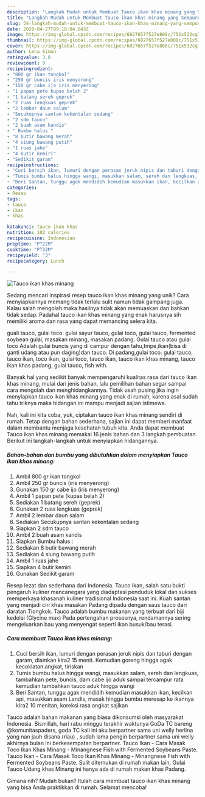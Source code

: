 ```yaml
---
description: "Langkah Mudah untuk Membuat Tauco ikan khas minang yang Sempurna"
title: "Langkah Mudah untuk Membuat Tauco ikan khas minang yang Sempurna"
slug: 34-langkah-mudah-untuk-membuat-tauco-ikan-khas-minang-yang-sempurna
date: 2020-04-27T09:18:04.043Z
image: https://img-global.cpcdn.com/recipes/6827657f527e808c/751x532cq70/tauco-ikan-khas-minang-foto-resep-utama.jpg
thumbnail: https://img-global.cpcdn.com/recipes/6827657f527e808c/751x532cq70/tauco-ikan-khas-minang-foto-resep-utama.jpg
cover: https://img-global.cpcdn.com/recipes/6827657f527e808c/751x532cq70/tauco-ikan-khas-minang-foto-resep-utama.jpg
author: Lena Simon
ratingvalue: 3.8
reviewcount: 9
recipeingredient:
- "800 gr ikan tongkol"
- "250 gr buncis iris menyerong"
- "150 gr cabe ijo iris menyerong"
- "1 papan pete kupas belah 2"
- "1 batang sereh geprek"
- "2 ruas lengkuas geprek"
- "2 lembar daun salam"
- "Secukupnya santan kekentalan sedang"
- "2 sdm tauco"
- "2 buah asam kandis"
- " Bumbu halus "
- "8 butir bawang merah"
- "4 siung bawang putih"
- "1 ruas jahe"
- "4 butir kemiri"
- "Sedikit garam"
recipeinstructions:
- "Cuci bersih ikan, lumuri dengan perasan jeruk nipis dan taburi dengan garam, diamkan kira2 15 menit. Kemudian goreng hingga agak kecoklatan.angkat, tiriskan"
- "Tumis bumbu halus hingga wangi, masukkan salam, sereh dan lengkuas, tambahkan pete, buncis, dam cabe ijo aduk sampai tercampur rata kemudian tambahkan tauco aduk hingga wangi"
- "Beri Santan, tunggu agak mendidih kemudian masukkan ikan, kecilkan api, masukkan asam Landis, masak hingga bumbu meresap ke ikannya kira2 10 menitan, koreksi rasa angkat sajikan"
categories:
- Resep
tags:
- tauco
- ikan
- khas

katakunci: tauco ikan khas 
nutrition: 102 calories
recipecuisine: Indonesian
preptime: "PT22M"
cooktime: "PT32M"
recipeyield: "3"
recipecategory: Lunch

---
```



![Tauco ikan khas minang](https://img-global.cpcdn.com/recipes/6827657f527e808c/751x532cq70/tauco-ikan-khas-minang-foto-resep-utama.jpg)

Sedang mencari inspirasi resep tauco ikan khas minang yang unik? Cara menyiapkannya memang tidak terlalu sulit namun tidak gampang juga. Kalau salah mengolah maka hasilnya tidak akan memuaskan dan bahkan tidak sedap. Padahal tauco ikan khas minang yang enak harusnya sih memiliki aroma dan rasa yang dapat memancing selera kita.

guali tauco, gulai toco. gulai sayur tauco, gulai toco, gulai tauco, fermented soybean gulai, masakan minang, masakan padang. Gulai tauco atau gulai toco Adalah gulai buncis yang di campur dengan tahu,tmpe,ikan(bisa di ganti udang atau pun daging)dan tauco. Di padang,gulai toco. gulai tauco, tauco ikan, toco ikan, gulai toco, tauco ikan, tauco ikan khas minang, tauco ikan khas padang, gulai tauco, fish with.

Banyak hal yang sedikit banyak mempengaruhi kualitas rasa dari tauco ikan khas minang, mulai dari jenis bahan, lalu pemilihan bahan segar sampai cara mengolah dan menghidangkannya. Tidak usah pusing jika ingin menyiapkan tauco ikan khas minang yang enak di rumah, karena asal sudah tahu triknya maka hidangan ini mampu menjadi sajian istimewa.


Nah, kali ini kita coba, yuk, ciptakan tauco ikan khas minang sendiri di rumah. Tetap dengan bahan sederhana, sajian ini dapat memberi manfaat dalam membantu menjaga kesehatan tubuh kita. Anda dapat membuat Tauco ikan khas minang memakai 16 jenis bahan dan 3 langkah pembuatan. Berikut ini langkah-langkah untuk menyiapkan hidangannya.

<!--inarticleads1-->

##### Bahan-bahan dan bumbu yang dibutuhkan dalam menyiapkan Tauco ikan khas minang:

1. Ambil 800 gr ikan tongkol
1. Ambil 250 gr buncis (iris menyerong)
1. Gunakan 150 gr cabe ijo (iris menyerong)
1. Ambil 1 papan pete (kupas belah 2)
1. Sediakan 1 batang sereh (geprek)
1. Gunakan 2 ruas lengkuas (geprek)
1. Ambil 2 lembar daun salam
1. Sediakan Secukupnya santan kekentalan sedang
1. Siapkan 2 sdm tauco
1. Ambil 2 buah asam kandis
1. Siapkan  Bumbu halus :
1. Sediakan 8 butir bawang merah
1. Sediakan 4 siung bawang putih
1. Ambil 1 ruas jahe
1. Siapkan 4 butir kemiri
1. Gunakan Sedikit garam


Resep lezat dan sederhana dari Indonesia. Tauco Ikan, salah satu bukti pengaruh kuliner mancanegara yang diadaptasi penduduk lokal dan sukses memperkaya khasanah kuliner tradisional Indonesia saat ini. Kuah santan yang menjadi ciri khas masakan Padang dipadu dengan saus tauco dari daratan Tiongkok. Tauco adalah bumbu makanan yang terbuat dari biji kedelai (Glycine max) Pada pertengahan prosesnya, rendamannya sering mengeluarkan bau yang menyengat seperti ikan busuk/bau terasi. 

<!--inarticleads2-->

##### Cara membuat Tauco ikan khas minang:

1. Cuci bersih ikan, lumuri dengan perasan jeruk nipis dan taburi dengan garam, diamkan kira2 15 menit. Kemudian goreng hingga agak kecoklatan.angkat, tiriskan
1. Tumis bumbu halus hingga wangi, masukkan salam, sereh dan lengkuas, tambahkan pete, buncis, dam cabe ijo aduk sampai tercampur rata kemudian tambahkan tauco aduk hingga wangi
1. Beri Santan, tunggu agak mendidih kemudian masukkan ikan, kecilkan api, masukkan asam Landis, masak hingga bumbu meresap ke ikannya kira2 10 menitan, koreksi rasa angkat sajikan


Tauco adalah bahan makanan yang biasa dikonsumsi oleh masyarakat Indonesia. Bismillah, hari rabu minggu terakhir waktunya GoDa TC bareng @komunitaspaders, goda TC kali ini aku berpartner sama uni welly herlina yang nan jauh disana (riau) , sudah lama pengin berpartner sama uni welly akhirnya bulan ini berkesempatan berpartner. Tauco Ikan - Cara Masak Toco Ikan Khas Minang - Minangnese Fish with Fermented Soybeans Paste. Tauco Ikan - Cara Masak Toco Ikan Khas Minang - Minangnese Fish with Fermented Soybeans Paste. Sulit ditemukan di rumah makan lain, Gulai Tauco Udang khas Minang ini hanya ada di rumah makan khas Padang. 

Gimana nih? Mudah bukan? Itulah cara membuat tauco ikan khas minang yang bisa Anda praktikkan di rumah. Selamat mencoba!
